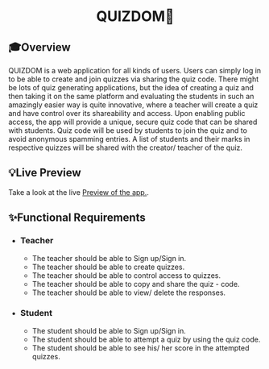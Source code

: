 <div align="center">
    <h1>QUIZ<b>DOM🧠</b></h1>
</div>

## 🎓Overview

QUIZDOM is a web application for all kinds of users. Users can simply log in to be able to create and join quizzes via sharing the quiz code. There might be lots of quiz generating applications, but the idea of creating a quiz and then taking it on the same platform and evaluating the students in such an amazingly easier way is quite innovative, where a teacher will create a quiz and have control over its shareability and access. Upon enabling public access, the app will provide a unique, secure quiz code that can be shared with students. Quiz code will be used by students to join the quiz and to avoid anonymous spamming entries. A list of students and their marks in respective quizzes will be shared with the creator/ teacher of the quiz.

## 💡Live Preview

Take a look at the live <a href="https://quizdom-quiz.netlify.app/" target="_blank">Preview of the app.</a>.

## ✨Functional Requirements

- ### Teacher

  - The teacher should be able to Sign up/Sign in.
  - The teacher should be able to create quizzes.
  - The teacher should be able to control access to quizzes.
  - The teacher should be able to copy and share the quiz - code.
  - The teacher should be able to view/ delete the responses.

- ### Student
  - The student should be able to Sign up/Sign in.
  - The student should be able to attempt a quiz by using the quiz code.
  - The student should be able to see his/ her score in the attempted quizzes.
